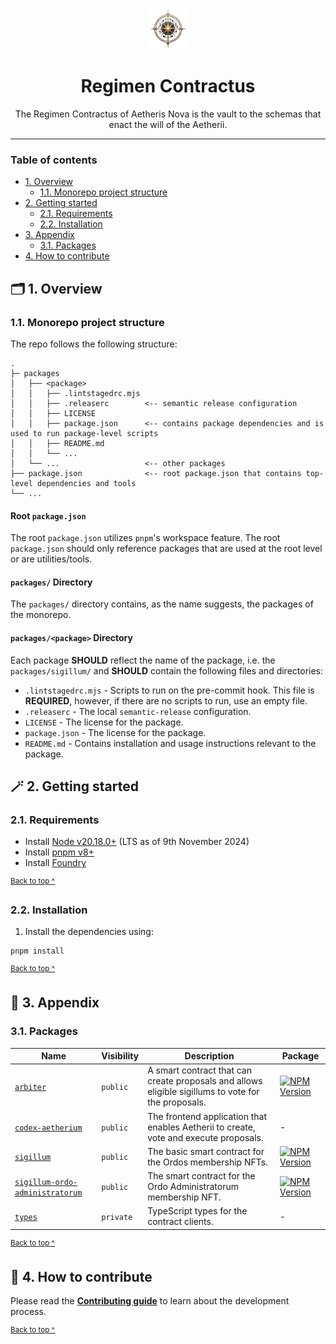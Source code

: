 <div align="center">
  <a href="https://aetherisnova.org" target="_blank">
    <img alt="An ornate golden compass surrounded by orbs" src="docs/images/emblem@128x128.png" height="64" />
  </a>
</div>

<h1 align="center">
  Regimen Contractus
</h1>

<p align="center">
  The Regimen Contractus of Aetheris Nova is the vault to the schemas that enact the will of the Aetherii.
</p>

---

### Table of contents

* [1. Overview](#-1-overview)
  - [1.1. Monorepo project structure](#11-monorepo-project-structure)
* [2. Getting started](#-2-getting-started)
  - [2.1. Requirements](#21-requirements)
  - [2.2. Installation](#22-installation)
* [3. Appendix](#-3-appendix)
  - [3.1. Packages](#31-packages)
* [4. How to contribute](#-4-how-to-contribute)

## 🗂️ 1. Overview

### 1.1. Monorepo project structure

The repo follows the following structure:

```text
.
├─ packages
│   ├── <package>
│   │   ├── .lintstagedrc.mjs
│   │   ├── .releaserc        <-- semantic release configuration
│   │   ├── LICENSE
│   │   ├── package.json      <-- contains package dependencies and is used to run package-level scripts
│   │   ├── README.md
│   │   └── ...
│   └── ...                   <-- other packages
├── package.json              <-- root package.json that contains top-level dependencies and tools
└── ...
```

#### Root `package.json`

The root `package.json` utilizes `pnpm`'s workspace feature. The root `package.json` should only reference packages that are used at the root level or are utilities/tools.

#### `packages/` Directory

The `packages/` directory contains, as the name suggests, the packages of the monorepo.

#### `packages/<package>` Directory

Each package **SHOULD** reflect the name of the package, i.e. the `packages/sigillum/` and **SHOULD** contain the following files and directories:

* `.lintstagedrc.mjs` - Scripts to run on the pre-commit hook. This file is **REQUIRED**, however, if there are no scripts to run, use an empty file.
* `.releaserc` - The local `semantic-release` configuration.
* `LICENSE` - The license for the package.
* `package.json` - The license for the package.
* `README.md` - Contains installation and usage instructions relevant to the package.

## 🪄 2. Getting started

### 2.1. Requirements

* Install [Node v20.18.0+](https://nodejs.org/en/) (LTS as of 9th November 2024)
* Install [pnpm v8+](https://pnpm.io/installation)
* Install [Foundry](https://book.getfoundry.sh/getting-started/installation)

<sup>[Back to top ^][table-of-contents]</sup>

### 2.2. Installation

1. Install the dependencies using:

```shell
pnpm install
```

<sup>[Back to top ^][table-of-contents]</sup>

## 📑 3. Appendix

### 3.1. Packages

| Name                                                                                  | Visibility | Description                                                                                         | Package                                                                                                                                                                     |
|---------------------------------------------------------------------------------------|------------|-----------------------------------------------------------------------------------------------------|-----------------------------------------------------------------------------------------------------------------------------------------------------------------------------|
| [`arbiter`](./packages/arbiter/README.md)                                             | `public`   | A smart contract that can create proposals and allows eligible sigillums to vote for the proposals. | [![NPM Version](https://img.shields.io/npm/v/%40aetherisnova%2Farbiter)](https://www.npmjs.com/package/%40aetherisnova/arbiter)                                             |
| [`codex-aetherium`](./packages/codex-aetherium/README.md)                             | `public`   | The frontend application that enables Aetherii to create, vote and execute proposals.               | -                                                                                                                                                                           |
| [`sigillum`](./packages/sigillum/README.md)                                           | `public`   | The basic smart contract for the Ordos membership NFTs.                                             | [![NPM Version](https://img.shields.io/npm/v/%40aetherisnova%2Fsigillum)](https://www.npmjs.com/package/%40aetherisnova/sigillum)                                           |
| [`sigillum-ordo-administratorum`](./packages/sigillum-ordo-administratorum/README.md) | `public`   | The smart contract for the Ordo Administratorum membership NFT.                                     | [![NPM Version](https://img.shields.io/npm/v/%40aetherisnova%2Fsigillum-ordo-administratorum)](https://www.npmjs.com/package/%40aetherisnova/sigillum-ordo-administratorum) |
| [`types`](./packages/types/README.md)                                                 | `private`  | TypeScript types for the contract clients.                                                          | -                                                                                                                                                                           |

<sup>[Back to top ^][table-of-contents]</sup>

## 👏 4. How to contribute

Please read the [**Contributing guide**](./CONTRIBUTING.md) to learn about the development process.

<sup>[Back to top ^][table-of-contents]</sup>

<!-- links -->
[table-of-contents]: #table-of-contents
